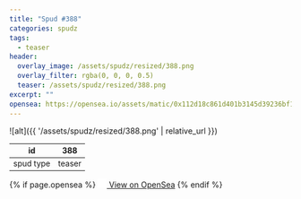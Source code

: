 ```yaml
---
title: "Spud #388"
categories: spudz
tags:
  - teaser
header:
  overlay_image: /assets/spudz/resized/388.png
  overlay_filter: rgba(0, 0, 0, 0.5)
  teaser: /assets/spudz/resized/388.png
excerpt: ""
opensea: https://opensea.io/assets/matic/0x112d18c861d401b3145d39236bf149f01e18beed/388
---
```

![alt]({{ '/assets/spudz/resized/388.png' | relative_url }})

| id | 388 |
|-|-|
| spud type | teaser |

{% if page.opensea %}
<a href="{{page.opensea}}" class="btn btn--info" onclick="window.open(this.href, '_blank'); return false;"><img src="/assets/images/opensea.svg" width="16px"><span>  View on OpenSea</span></a>
{% endif %}
